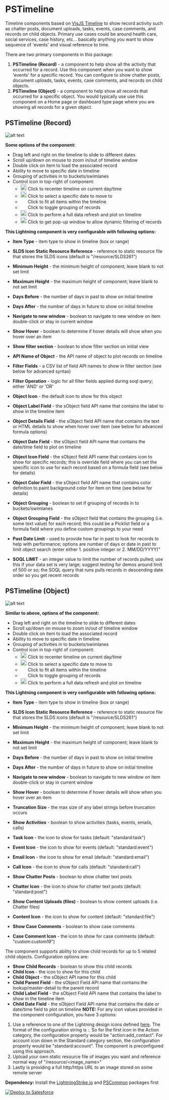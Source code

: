 # PSTimeline
Timeline components based on [VisJS Timeline](http://visjs.org/docs/timeline/#Overview) to show record activity such as chatter posts, document uploads, tasks, events, case comments, and records on child objects. Primary use cases could be around health care, social services, case history, etc... basically anything you want to show sequence of 'events' and visual reference to time.

There are two primary components in this package:
  1. <b>PSTimeline (Record)</b> - a component to help show all the activity that occurred for a record. Use this component when you want to show 'events' for a specific record. You can configure to show chatter posts, document uploads, tasks, events, case comments, and records on child objects.
  2. <b>PSTimeline (Object)</b> - a component to help show all records that occurred for a specific object. You would typically use use this component on a Home page or dashboard type page where you are showing all records for a given object.

## PSTimeline (Record)
![alt text](https://github.com/thedges/PSTimeline/blob/master/PSTimeline.gif "Sample Image")

<b>Some options of the component:</b>
  * Drag left and right on the timeline to slide to different dates
  * Scroll up/down on mouse to zoom in/out of timeline window
  * Double click on item to load the associated record
  * Ability to move to specific date in timeline
  * Grouping of activities in to buckets/swimlanes
  * Control icon in top-right of component:
    -  <img src="https://github.com/thedges/PSTimeline/blob/master/PSTimelineCenter.png" height="20" width="20"/> Click to recenter timeline on current day/time
    -  <img src="https://github.com/thedges/PSTimeline/blob/master/PSTimelineCalendar.png" height="20" width="20"/> Click to select a specific date to move to
    -  <img src="https://github.com/thedges/PSTimeline/blob/master/PSTimelineFit.png" height="15" width="20"/> Click to fit all items within the timeline
    -  <img src="https://github.com/thedges/PSTimeline/blob/master/PSTimelineGroup.png" height="15" width="20"/> Click to toggle grouping of records
    -  <img src="https://github.com/thedges/PSTimeline/blob/master/PSTimelineRefresh.png" height="20" width="20"/> Click to perform a full data refresh and plot on timeline
    -  <img src="https://github.com/thedges/PSTimeline/blob/master/PSTimelineFilter.png" height="20" width="20"/> Click to get pop-up window to allow dynamic filtering of records
  
  
<b>This Lightning component is very configurable with following options:</b>

   - <b>Item Type</b> - item type to show in timeline (box or range)
   - <b>SLDS Icon Static Resource Reference</b> - reference to static resource file that stores the SLDS icons (default is "/resource/SLDS261")
   - <b>Minimum Height</b> - the minimum height of component; leave blank to not set limit
   - <b>Maximum Height</b> - the maximum height of component; leave blank to not set limit
   - <b>Days Before</b> - the number of days in past to show on initial timeline
   - <b>Days After</b> - the number of days in future to show on initial timeline

   - <b>Navigate to new window</b> - boolean to navigate to new window on item double-click or stay in current window
   - <b>Show Hover</b> - boolean to determine if hover details will show when you hover over an item 
   - <b>Show filter section</b> - boolean to show filter section on initial view

   - <b>API Name of Object</b> - the API name of object to plot records on timeline
   - <b>Filter Fields</b> - a CSV list of field API names to show in filter section (see below for advanced syntax)
   - <b>Filter Operation</b> - logic for all filter fields applied during soql query; either 'AND' or 'OR'
   - <b>Object Icon</b> - the default icon to show for this object
   - <b>Object Label Field</b> - the sObject field API name that contains the label to show in the timeline item 
   - <b>Object Details Field</b> - the sObject field API name that contains the text or HTML details to show when hover over item (see below for advanced formula options)
   - <b>Object Date Field</b> - the sObject field API name that contains the date/time field to plot on timeline  
   - <b>Object Icon Field</b> - the sObject field API name that contains icon to show for specific records; this is override field where you can set the specific icon to use for each record based on a formula field (see below for details) 
   - <b>Object Color Field</b> - the sObject field API name that contains color definition to paint background color for item on time (see below for details)
   - <b>Object Grouping</b> - boolean to set if grouping of records in to buckets/swimlanes
   - <b>Object Grouping Field</b> - the sObject field that contains the grouping (i.e. some text value) for each record; this could be a Picklist field or a formula field where you define custom groupings to your need
   - <b>Past Date Limit</b> - used to provide how far in past to look for records to help with performance; options are number of days or date in past to limit object search (enter either 1. positive integer or 2. MM/DD/YYYY)"
   - <b>SOQL LIMIT</b> - an integer value to limit the number of records pulled; use this if your data set is very large; suggest testing for demos around limit of 500 or so; the SOQL query that runs pulls records in descending date order so you get recent records
   
   

## PSTimeline (Object)
![alt text](https://github.com/thedges/PSTimeline/blob/master/PSTimelineObject.gif "Sample Image")

<b>Similar to above, options of the component:</b>
  * Drag left and right on the timeline to slide to different dates
  * Scroll up/down on mouse to zoom in/out of timeline window
  * Double click on item to load the associated record
  * Ability to move to specific date in timeline
  * Grouping of activities in to buckets/swimlanes
  * Control icon in top-right of component:
    -  <img src="https://github.com/thedges/PSTimeline/blob/master/PSTimelineCenter.png" height="20" width="20"/> Click to recenter timeline on current day/time
    -  <img src="https://github.com/thedges/PSTimeline/blob/master/PSTimelineCalendar.png" height="20" width="20"/> Click to select a specific date to move to
    -  <img src="https://github.com/thedges/PSTimeline/blob/master/PSTimelineFit.png" height="15" width="20"/> Click to fit all items within the timeline
    -  <img src="https://github.com/thedges/PSTimeline/blob/master/PSTimelineGroup.png" height="15" width="20"/> Click to toggle grouping of records
    -  <img src="https://github.com/thedges/PSTimeline/blob/master/PSTimelineRefresh.png" height="20" width="20"/> Click to perform a full data refresh and plot on timeline
  
  
<b>This Lightning component is very configurable with following options:</b>

   - <b>Item Type</b> - item type to show in timeline (box or range)
   - <b>SLDS Icon Static Resource Reference</b> - reference to static resource file that stores the SLDS icons (default is "/resource/SLDS261")
   - <b>Minimum Height</b> - the minimum height of component; leave blank to not set limit
   - <b>Maximum Height</b> - the maximum height of component; leave blank to not set limit
   - <b>Days Before</b> - the number of days in past to show on initial timeline
   - <b>Days After</b> - the number of days in future to show on initial timeline

   - <b>Navigate to new window</b> - boolean to navigate to new window on item double-click or stay in current window
   - <b>Show Hover</b> - boolean to determine if hover details will show when you hover over an item 
   - <b>Truncation Size</b> - the max size of any label strings before truncation occurs

   - <b>Show Activities</b> - boolean to show activities (tasks, events, emails, calls)
   - <b>Task Icon</b> - the icon to show for tasks (default: "standard:task")
   - <b>Event Icon</b> - the icon to show for events (default: "standard:event")
   - <b>Email Icon</b> - the icon to show for email (default: "standard:email")
   - <b>Call Icon</b> - the icon to show for calls (default: "standard:call")

   - <b>Show Chatter Posts</b> - boolean to show chatter text posts
   - <b>Chatter Icon</b> - the icon to show for chatter text posts (default: "standard:post")

   - <b>Show Content Uploads (files)</b> - boolean to show content uploads (i.e. Chatter files) 
   - <b>Content Icon</b> - the icon to show for content (default: "standard:file")

   - <b>Show Case Comments</b> - boolean to show case comments
   - <b>Case Comment Icon</b> - the icon to show for case comments (default: "custom:custom19")

The component supports ability to show child records for up to 5 related child objects. Configuration options are:

   - <b>Show Child Records</b> - boolean to show this child records
   - <b>Child Icon</b> - the icon to show for this child
   - <b>Child Object</b> - the sObject API name for this child 
   - <b>Child Parent Field</b> - the sObject Field API name that contains the lookup/master-detail to the parent record 
   - <b>Child Label Field</b> - the sObject Field API name that contains the label to show in the timeline item 
   - <b>Child Date Field</b> - the sObject Field API name that contains the date or date/time field to plot on timeline 
<b>NOTE:</b> For any icon values provided in the component configuration, you have 3 options:
   1. Use a reference to one of the Lightning design icons defined [here](http://www.lightningdesignsystem.com/icons/). The format of the configuration string is <category>:<name>. So for the first icon in the Action category, the configuration property would be "action:add_contact". For account icon down in the Standard category section, the configuration property would be "standard:account". The component is preconfigured using this approach.
   2. Upload your own static resource file of images you want and reference normal way of "/resource/<image_name>"
   3. Lastly is providing a full http/https URL to an image stored on some remote server

<b>Dependency:</b> Install the [LightningStrike.io](https://github.com/thedges/Lightning-Strike) and [PSCommon](https://github.com/thedges/PSCommon) packages first

<a href="https://githubsfdeploy.herokuapp.com">
  <img alt="Deploy to Salesforce"
       src="https://raw.githubusercontent.com/afawcett/githubsfdeploy/master/deploy.png">
</a>
